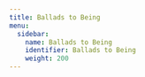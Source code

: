 ```yaml
---
title: Ballads to Being
menu:
  sidebar:
    name: Ballads to Being
    identifier: Ballads to Being
    weight: 200
---
```

